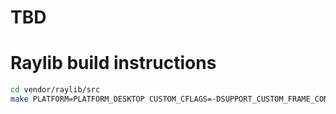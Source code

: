 # TBD

# Raylib build instructions
```bash
cd vendor/raylib/src
make PLATFORM=PLATFORM_DESKTOP CUSTOM_CFLAGS=-DSUPPORT_CUSTOM_FRAME_CONTROL=1
```

